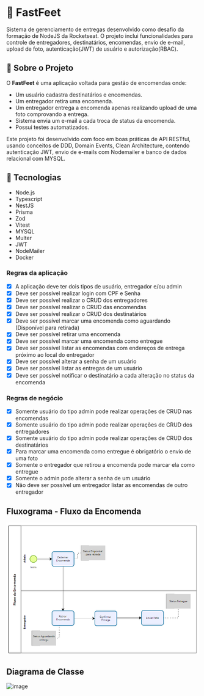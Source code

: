 # 🚚 FastFeet

Sistema de gerenciamento de entregas desenvolvido como desafio da formação de NodeJS da Rocketseat. O projeto inclui funcionalidades para controle de entregadores, destinatários, encomendas, envio de e-mail, upload de foto, autenticação(JWT) de usuário e autorização(RBAC).

## 📌 Sobre o Projeto

O **FastFeet** é uma aplicação voltada para gestão de encomendas onde:

- Um usuário cadastra destinatários e encomendas.
- Um entregador retira uma encomenda.
- Um entregador entrega a encomenda apenas realizando upload de uma foto comprovando a entrega.
- Sistema envia um e-mail a cada troca de status da encomenda.
- Possui testes automatizados.

Este projeto foi desenvolvido com foco em boas práticas de API RESTful, usando conceitos de DDD, Domain Events, Clean Architecture, contendo autenticação JWT, envio de e-mails com Nodemailer e banco de dados relacional com MYSQL.

## 🚀 Tecnologias

- Node.js
- Typescript
- NestJS
- Prisma
- Zod
- Vitest
- MYSQL
- Multer
- JWT
- NodeMailer
- Docker

### Regras da aplicação

- [X] A aplicação deve ter dois tipos de usuário, entregador e/ou admin
- [X] Deve ser possível realizar login com CPF e Senha
- [X] Deve ser possível realizar o CRUD dos entregadores
- [X] Deve ser possível realizar o CRUD das encomendas
- [X] Deve ser possível realizar o CRUD dos destinatários
- [X] Deve ser possível marcar uma encomenda como aguardando (Disponível para retirada)
- [X] Deve ser possível retirar uma encomenda
- [X] Deve ser possível marcar uma encomenda como entregue
- [X] Deve ser possível listar as encomendas com endereços de entrega próximo ao local do entregador
- [X] Deve ser possível alterar a senha de um usuário
- [X] Deve ser possível listar as entregas de um usuário
- [X] Deve ser possível notificar o destinatário a cada alteração no status da encomenda

### Regras de negócio

- [X] Somente usuário do tipo admin pode realizar operações de CRUD nas encomendas
- [X] Somente usuário do tipo admin pode realizar operações de CRUD dos entregadores
- [X] Somente usuário do tipo admin pode realizar operações de CRUD dos destinatários
- [X] Para marcar uma encomenda como entregue é obrigatório o envio de uma foto
- [X] Somente o entregador que retirou a encomenda pode marcar ela como entregue
- [X] Somente o admin pode alterar a senha de um usuário
- [X] Não deve ser possível um entregador listar as encomendas de outro entregador

## Fluxograma - Fluxo da Encomenda
![alt text](image.png)

## Diagrama de Classe
![image](https://github.com/user-attachments/assets/01228e35-c675-4e57-8039-6c41f33cb6cd)
